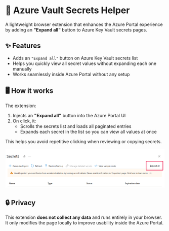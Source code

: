 # 🔐 Azure Vault Secrets Helper

A lightweight browser extension that enhances the Azure Portal experience by adding an **"Expand all"** button to Azure Key Vault secrets pages.

## ✨ Features

- Adds an `"Expand all"` button on Azure Key Vault secrets list
- Helps you quickly view all secret values without expanding each one manually
- Works seamlessly inside Azure Portal without any setup

## 🖥️ How it works

The extension:

1. Injects an **"Expand all"** button into the Azure Portal UI
2. On click, it:
    - Scrolls the secrets list and loads all paginated entries
    - Expands each secret in the list so you can view all values at once

This helps you avoid repetitive clicking when reviewing or copying secrets.

![img.png](img.png)


## 🔒 Privacy

This extension **does not collect any data** and runs entirely in your browser.  
It only modifies the page locally to improve usability inside the Azure Portal.
